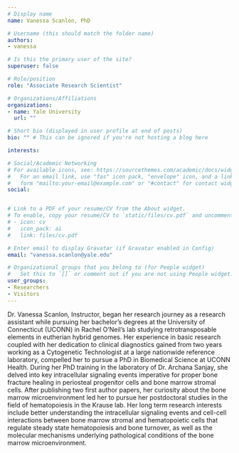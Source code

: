 ```yaml
---
# Display name
name: Vanessa Scanlon, PhD

# Username (this should match the folder name)
authors:
- vanessa

# Is this the primary user of the site?
superuser: false

# Role/position
role: "Associate Research Scientist"

# Organizations/Affiliations
organizations:
- name: Yale University
  url: ""

# Short bio (displayed in user profile at end of posts)
bio: "" # This can be ignored if you're not hosting a blog here

interests:

# Social/Academic Networking
# For available icons, see: https://sourcethemes.com/academic/docs/widgets/#icons
#   For an email link, use "fas" icon pack, "envelope" icon, and a link in the
#   form "mailto:your-email@example.com" or "#contact" for contact widget.
social:


# Link to a PDF of your resume/CV from the About widget.
# To enable, copy your resume/CV to `static/files/cv.pdf` and uncomment the lines below.  
# - icon: cv
#   icon_pack: ai
#   link: files/cv.pdf

# Enter email to display Gravatar (if Gravatar enabled in Config)
email: "vanessa.scanlon@yale.edu"

# Organizational groups that you belong to (for People widget)
#   Set this to `[]` or comment out if you are not using People widget.  
user_groups:
- Researchers
- Visitors
---
```


Dr. Vanessa Scanlon, Instructor, began her research journey as a research assistant while pursuing her bachelor’s degrees at the University of Connecticut (UCONN) in Rachel O’Neil’s lab studying retrotransposable elements in eutherian hybrid genomes. Her experience in basic research coupled with her dedication to clinical diagnostics gained from two years working as a Cytogenetic Technologist at a large nationwide reference laboratory, compelled her to pursue a PhD in Biomedical Science at UCONN Health. During her PhD training in the laboratory of Dr. Archana Sanjay, she delved into key intracellular signaling events imperative for proper bone fracture healing in periosteal progenitor cells and bone marrow stromal cells. After publishing two first author papers, her curiosity about the bone marrow microenvironment led her to pursue her postdoctoral studies in the field of hematopoiesis in the Krause lab. Her long term research interests include better understanding the intracellular signaling events and cell-cell interactions between bone marrow stromal and hematopoietic cells that regulate steady state hematopoiesis and bone turnover, as well as the molecular mechanisms underlying pathological conditions of the bone marrow microenvironment.
